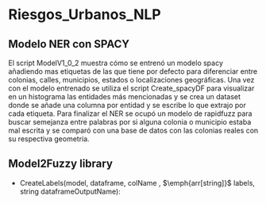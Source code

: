 # Riesgos_Urbanos_NLP

## Modelo NER con SPACY
El script ModelV1_0_2 muestra cómo se entrenó un modelo spacy añadiendo mas etiquetas de las que tiene por defecto para diferenciar entre colonias, calles, municipios, estados o localizaciones geográficas. Una vez con el modelo entrenado se utiliza el script Create_spacyDF para visualizar en un histograma las entidades más mencionadas y se crea un dataset donde se añade una columna por entidad y se escribe lo que extrajo por cada etiqueta. Para finalizar el NER se ocupó un modelo de rapidfuzz para buscar semejanza entre palabras por si alguna colonia o municipio estaba mal escrita y se comparó con una base de datos con las colonias reales con su respectiva geometría. 


## Model2Fuzzy library
- CreateLabels(model, dataframe, colName , $\emph{arr[string]}$ labels, string dataframeOutputName):
